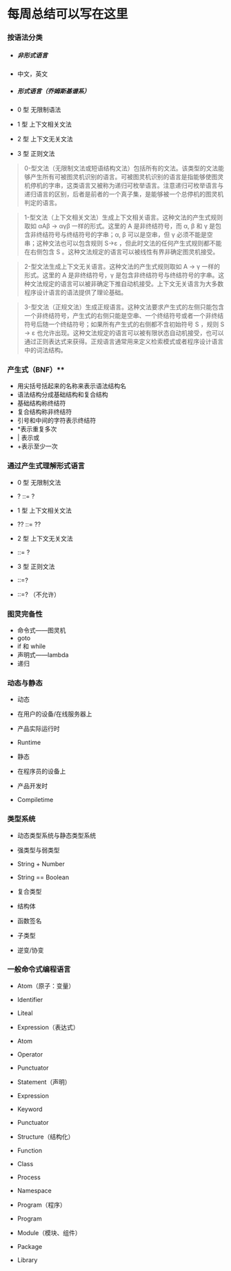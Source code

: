 # 每周总结可以写在这里

### 按语法分类

- ##### 非形式语言
- 中文，英文

- ##### 形式语言（乔姆斯基谱系）
- 0 型 无限制语法
- 1 型 上下文相关文法
- 2 型 上下文无关文法
- 3 型 正则文法

> 0-型文法（无限制文法或短语结构文法）包括所有的文法。该类型的文法能够产生所有可被图灵机识别的语言。可被图灵机识别的语言是指能够使图灵机停机的字串，这类语言又被称为递归可枚举语言。注意递归可枚举语言与递归语言的区别，后者是前者的一个真子集，是能够被一个总停机的图灵机判定的语言。

> 1-型文法（上下文相关文法）生成上下文相关语言。这种文法的产生式规则取如 αAβ -> αγβ 一样的形式。这里的 A 是非终结符号，而 α, β 和 γ 是包含非终结符号与终结符号的字串；α, β 可以是空串，但 γ 必须不能是空串；这种文法也可以包含规则 S->ε ，但此时文法的任何产生式规则都不能在右侧包含 S 。这种文法规定的语言可以被线性有界非确定图灵机接受。

> 2-型文法生成上下文无关语言。这种文法的产生式规则取如 A -> γ 一样的形式。这里的 A 是非终结符号，γ 是包含非终结符号与终结符号的字串。这种文法规定的语言可以被非确定下推自动机接受。上下文无关语言为大多数程序设计语言的语法提供了理论基础。

> 3-型文法（正规文法）生成正规语言。这种文法要求产生式的左侧只能包含一个非终结符号，产生式的右侧只能是空串、一个终结符号或者一个非终结符号后随一个终结符号；如果所有产生式的右侧都不含初始符号 S ，规则 S -> ε 也允许出现。这种文法规定的语言可以被有限状态自动机接受，也可以通过正则表达式来获得。正规语言通常用来定义检索模式或者程序设计语言中的词法结构。

### 产生式（BNF）****\*\*****

- 用尖括号括起来的名称来表示语法结构名
- 语法结构分成基础结构和复合结构
- 基础结构称终结符
- 复合结构称非终结符
- 引号和中间的字符表示终结符
- \*表示重复多次
- | 表示或
- +表示至少一次

### 通过产生式理解形式语言

- 0 型 无限制文法
- ? ::= ?

- 1 型 上下文相关文法
- ?? ::= ??

- 2 型 上下文无关文法
- ::= ?

- 3 型 正则文法
- ::=?
- ::=? （不允许）

### 图灵完备性

- 命令式——图灵机
- goto
- if 和 while
- 声明式——lambda
- 递归

### 动态与静态

- 动态
- 在用户的设备/在线服务器上

- 产品实际运行时
- Runtime

- 静态
- 在程序员的设备上

- 产品开发时
- Compiletime

### 类型系统

- 动态类型系统与静态类型系统
- 强类型与弱类型
- String + Number
- String == Boolean

- 复合类型
- 结构体
- 函数签名
- 子类型
- 逆变/协变

### 一般命令式编程语言

- Atom（原子：变量）
- Identifier
- Liteal

- Expression（表达式）
- Atom
- Operator
- Punctuator

- Statement（声明）
- Expression
- Keyword
- Punctuator

- Structure（结构化）
- Function
- Class
- Process
- Namespace

- Program（程序）
- Program

- Module（模块、组件）
- Package
- Library
